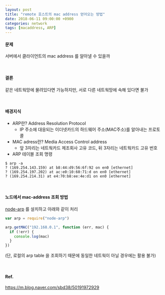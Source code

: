 ```yaml
---
layout: post
title: "remote 호스트의 mac address 얻어오는 방법"
date: 2018-06-11 09:00:00 +0900
categories: network
tags: [macaddress, ARP]
---
```


#### 문제

서버에서 클라이언트의 mac address 를 알아낼 수 있을까

<br>

#### 결론

같은 네트웍망에 물려있다면 가능하지만, 서로 다른 네트웍망에 속해 있다면 불가

<br>

#### 배경지식

- ARP란? Address Resolution Protocol
  - IP 주소에 대응되는 이더넷카드의 하드웨어 주소(MAC주소)를 알아내는 프로토콜
- MAC adress란? Media Access Control address
  - 앞 3자리는 네트웍카드 제조회사 고유 코드, 뒤 3자리는 네트웍카드 고유 번호
- ARP 테이블 조회 명령

```console
$ arp -a
? (169.254.143.159) at b8:44:d9:56:6f:92 on en0 [ethernet]
? (169.254.197.202) at ac:e0:10:60:71:d on en0 [ethernet]
? (169.254.214.31) at e4:70:b8:ee:4e:d1 on en0 [ethernet]
```

<br>

#### 노드에서 mac-address 조회 방법

[node-arp](https://www.npmjs.com/package/node-arp) 를 설치하고 아래와 같이 처리

```javascript
var arp = require("node-arp")

arp.getMAC("192.168.0.1", function (err, mac) {
  if (!err) {
    console.log(mac)
  }
})
```

(단, 로컬의 arp table 을 조회하기 때문에 동일한 네트웍이 아닐 경우에는 활용 불가)

<br>

#### Ref.

<https://m.blog.naver.com/sbd38/50191972929>
